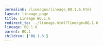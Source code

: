 ```yaml
---
permalink: /lineages/lineage_BQ.1.6.html
layout: lineage_page
title: Lineage BQ.1.6
redirect_to: ../lineage.html?lineage=BQ.1.6
lineage: BQ.1.6
parent: BQ.1
children: ['BQ.1.6']
---
```

